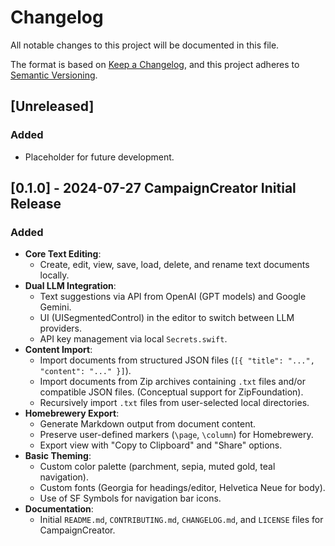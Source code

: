 # Changelog

All notable changes to this project will be documented in this file.

The format is based on [Keep a Changelog](https://keepachangelog.com/en/1.0.0/),
and this project adheres to [Semantic Versioning](https://semver.org/spec/v2.0.0.html).

## [Unreleased]

### Added
- Placeholder for future development.

## [0.1.0] - 2024-07-27 CampaignCreator Initial Release

### Added
- **Core Text Editing**:
    - Create, edit, view, save, load, delete, and rename text documents locally.
- **Dual LLM Integration**:
    - Text suggestions via API from OpenAI (GPT models) and Google Gemini.
    - UI (UISegmentedControl) in the editor to switch between LLM providers.
    - API key management via local `Secrets.swift`.
- **Content Import**:
    - Import documents from structured JSON files (`[{ "title": "...", "content": "..." }]`).
    - Import documents from Zip archives containing `.txt` files and/or compatible JSON files. (Conceptual support for ZipFoundation).
    - Recursively import `.txt` files from user-selected local directories.
- **Homebrewery Export**:
    - Generate Markdown output from document content.
    - Preserve user-defined markers (`\page`, `\column`) for Homebrewery.
    - Export view with "Copy to Clipboard" and "Share" options.
- **Basic Theming**:
    - Custom color palette (parchment, sepia, muted gold, teal navigation).
    - Custom fonts (Georgia for headings/editor, Helvetica Neue for body).
    - Use of SF Symbols for navigation bar icons.
- **Documentation**:
    - Initial `README.md`, `CONTRIBUTING.md`, `CHANGELOG.md`, and `LICENSE` files for CampaignCreator.
